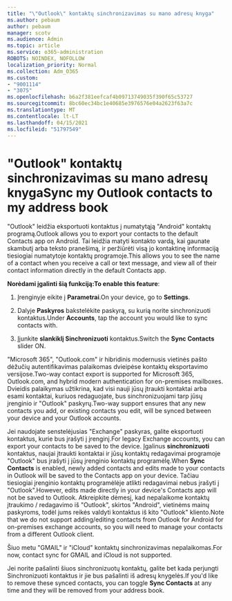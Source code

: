 ```yaml
---
title: "\"Outlook\" kontaktų sinchronizavimas su mano adresų knyga"
ms.author: pebaum
author: pebaum
manager: scotv
ms.audience: Admin
ms.topic: article
ms.service: o365-administration
ROBOTS: NOINDEX, NOFOLLOW
localization_priority: Normal
ms.collection: Adm_O365
ms.custom:
- "9001114"
- "3075"
ms.openlocfilehash: b6a2f381eefcaf4b09713749035f390f65c53727
ms.sourcegitcommit: 8bc60ec34bc1e40685e3976576e04a2623f63a7c
ms.translationtype: MT
ms.contentlocale: lt-LT
ms.lasthandoff: 04/15/2021
ms.locfileid: "51797549"
---
```

# <a name="sync-my-outlook-contacts-to-my-address-book"></a><span data-ttu-id="b8c43-102">"Outlook" kontaktų sinchronizavimas su mano adresų knyga</span><span class="sxs-lookup"><span data-stu-id="b8c43-102">Sync my Outlook contacts to my address book</span></span>

<span data-ttu-id="b8c43-103">"Outlook" leidžia eksportuoti kontaktus į numatytąją "Android" kontaktų programą.</span><span class="sxs-lookup"><span data-stu-id="b8c43-103">Outlook allows you to export your contacts to the default Contacts app on Android.</span></span> <span data-ttu-id="b8c43-104">Tai leidžia matyti kontakto vardą, kai gaunate skambutį arba teksto pranešimą, ir peržiūrėti visą jo kontaktinę informaciją tiesiogiai numatytoje kontaktų programoje.</span><span class="sxs-lookup"><span data-stu-id="b8c43-104">This allows you to see the name of a contact when you receive a call or text message, and view all of their contact information directly in the default Contacts app.</span></span>
 
<span data-ttu-id="b8c43-105">**Norėdami įgalinti šią funkciją:**</span><span class="sxs-lookup"><span data-stu-id="b8c43-105">**To enable this feature**:</span></span>
 
1. <span data-ttu-id="b8c43-106">Įrenginyje eikite į **Parametrai**.</span><span class="sxs-lookup"><span data-stu-id="b8c43-106">On your device, go to **Settings**.</span></span>

2. <span data-ttu-id="b8c43-107">Dalyje **Paskyros** bakstelėkite paskyrą, su kurią norite sinchronizuoti kontaktus.</span><span class="sxs-lookup"><span data-stu-id="b8c43-107">Under **Accounts**, tap the account you would like to sync contacts with.</span></span>

3. <span data-ttu-id="b8c43-108">Įjunkite **slankiklį Sinchronizuoti** kontaktus.</span><span class="sxs-lookup"><span data-stu-id="b8c43-108">Switch the **Sync Contacts** slider ON.</span></span>
 
<span data-ttu-id="b8c43-109">"Microsoft 365", "Outlook.com" ir hibridinis modernusis vietinės pašto dėžučių autentifikavimas palaikomas dvieipėse kontaktų eksportavimo versijose.</span><span class="sxs-lookup"><span data-stu-id="b8c43-109">Two-way contact export is supported for Microsoft 365, Outlook.com, and hybrid modern authentication for on-premises mailboxes.</span></span> <span data-ttu-id="b8c43-110">Dvieidis palaikymas užtikrina, kad visi nauji jūsų įtraukti kontaktai arba esami kontaktai, kuriuos redaguojate, bus sinchronizuojami tarp jūsų įrenginio ir "Outlook" paskyrų.</span><span class="sxs-lookup"><span data-stu-id="b8c43-110">Two-way support ensures that any new contacts you add, or existing contacts you edit, will be synced between your device and your Outlook accounts.</span></span>
 
<span data-ttu-id="b8c43-111">Jei naudojate senstelėjusias "Exchange" paskyras, galite eksportuoti kontaktus, kurie bus įrašyti į įrenginį.</span><span class="sxs-lookup"><span data-stu-id="b8c43-111">For legacy Exchange accounts, you can export your contacts to be saved to the device.</span></span> <span data-ttu-id="b8c43-112">Įgalinus **sinchronizuoti** kontaktus, naujai įtraukti kontaktai ir jūsų kontaktų redagavimai programoje "Outlook" bus įrašyti į jūsų įrenginio kontaktų programėlę.</span><span class="sxs-lookup"><span data-stu-id="b8c43-112">When **Sync Contacts** is enabled, newly added contacts and edits made to your contacts in Outlook will be saved to the Contacts app on your device.</span></span> <span data-ttu-id="b8c43-113">Tačiau tiesiogiai įrenginio kontaktų programėlėje atlikti redagavimai nebus įrašyti į "Outlook".</span><span class="sxs-lookup"><span data-stu-id="b8c43-113">However, edits made directly in your device's Contacts app will not be saved to Outlook.</span></span> <span data-ttu-id="b8c43-114">Atkreipkite dėmesį, kad nepalaikome kontaktų įtraukimo / redagavimo iš "Outlook", skirtos "Android", vietinėms mainų paskyroms, todėl jums reikės valdyti kontaktus iš kito "Outlook" kliento.</span><span class="sxs-lookup"><span data-stu-id="b8c43-114">Note that we do not support adding/editing contacts from Outlook for Android for on-premises exchange accounts, so you will need to manage your contacts from a different Outlook client.</span></span>
 
<span data-ttu-id="b8c43-115">Šiuo metu "GMAIL" ir "iCloud" kontaktų sinchronizavimas nepalaikomas.</span><span class="sxs-lookup"><span data-stu-id="b8c43-115">For now, contact sync for GMAIL and iCloud is not supported.</span></span>
 
<span data-ttu-id="b8c43-116">Jei norite pašalinti šiuos sinchronizuotų kontaktų,  galite bet kada perjungti Sinchronizuoti kontaktus ir jie bus pašalinti iš adresų knygelės.</span><span class="sxs-lookup"><span data-stu-id="b8c43-116">If you'd like to remove these synced contacts, you can toggle **Sync Contacts** at any time and they will be removed from your address book.</span></span>
